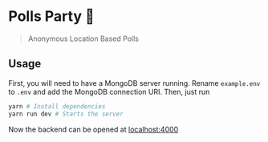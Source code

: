 # Polls Party 🎉

> Anonymous Location Based Polls

## Usage

First, you will need to have a MongoDB server running.
Rename `example.env` to `.env` and add the MongoDB connection URI.
Then, just run 

```bash
yarn # Install dependencies
yarn run dev # Starts the server
```

Now the backend can be opened at [localhost:4000](http://localhost:4000)